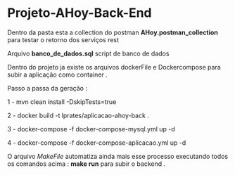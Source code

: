 # Projeto-AHoy-Back-End


Dentro da pasta esta a collection do postman **AHoy.postman_collection** para testar 
o retorno dos serviços rest

Arquivo **banco_de_dados.sql** script de banco de dados 


Dentro do projeto ja existe os arquivos dockerFile e Dockercompose para subir a
aplicação como container .


Passo a passa da geração :

1 - mvn clean  install -DskipTests=true

2 - docker build -t lprates/aplicacao-ahoy-back .

3 - docker-compose -f docker-compose-mysql.yml up -d

4 - docker-compose -f docker-compose-aplicacao.yml up -d


O arquivo *MakeFile* automatiza ainda mais esse processo executando todos os comandos acima :
**make run** para subir o backend .
